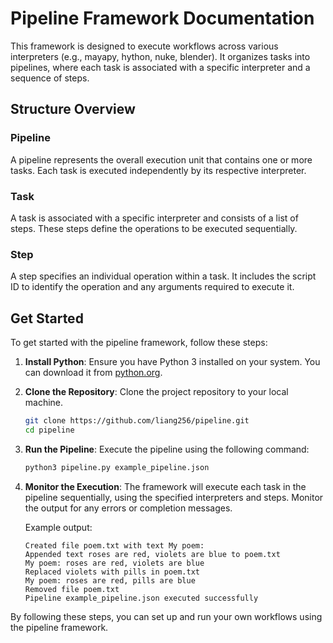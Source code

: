 # Pipeline Framework Documentation

This framework is designed to execute workflows across various interpreters (e.g., mayapy, hython, nuke, blender). It organizes tasks into pipelines, where each task is associated with a specific interpreter and a sequence of steps.

## Structure Overview

### Pipeline

A pipeline represents the overall execution unit that contains one or more tasks. Each task is executed independently by its respective interpreter.

### Task

A task is associated with a specific interpreter and consists of a list of steps. These steps define the operations to be executed sequentially.

### Step

A step specifies an individual operation within a task. It includes the script ID to identify the operation and any arguments required to execute it.

## Get Started

To get started with the pipeline framework, follow these steps:

1. **Install Python**: Ensure you have Python 3 installed on your system. You can download it from [python.org](https://www.python.org/).

2. **Clone the Repository**: Clone the project repository to your local machine.
    ```sh
    git clone https://github.com/liang256/pipeline.git
    cd pipeline
    ```

3. **Run the Pipeline**: Execute the pipeline using the following command:
    ```sh
    python3 pipeline.py example_pipeline.json
    ```

4. **Monitor the Execution**: The framework will execute each task in the pipeline sequentially, using the specified interpreters and steps. Monitor the output for any errors or completion messages.

    Example output:
    ```
    Created file poem.txt with text My poem: 
    Appended text roses are red, violets are blue to poem.txt
    My poem: roses are red, violets are blue
    Replaced violets with pills in poem.txt
    My poem: roses are red, pills are blue
    Removed file poem.txt
    Pipeline example_pipeline.json executed successfully
    ```

By following these steps, you can set up and run your own workflows using the pipeline framework.
